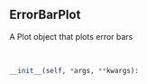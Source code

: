 ## <a id=McUtils.Plots.Plots.ErrorBarPlot>ErrorBarPlot</a>
A Plot object that plots error bars

<a id=McUtils.Plots.Plots.ErrorBarPlot.__init__>&nbsp;</a>
```python
__init__(self, *args, **kwargs): 
```

